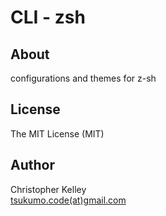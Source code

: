 # CLI - zsh

## About

configurations and themes for z-sh

## License

The MIT License (MIT)

## Author

Christopher Kelley<br/>
[tsukumo.code(at)gmail.com](mailto:tsukumo.code@gmail.com)

